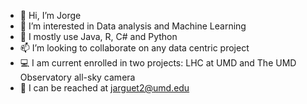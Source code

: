 - 👋 Hi, I’m Jorge
- 👀 I’m interested in Data analysis and Machine Learning 
- 🌱 I mostly use Java, R, C# and Python 
- 📫 I’m looking to collaborate on any data centric project 
- 💻 I am current enrolled in two projects: LHC at UMD and The UMD Observatory all-sky camera
- 📝 I can be reached at jarguet2@umd.edu
